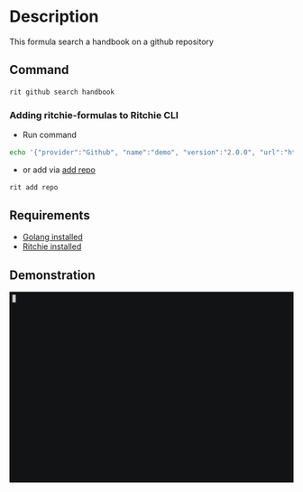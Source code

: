 <!-- markdownlint-disable-file MD013 -->
<!-- markdownlint-disable-file MD033 -->
# Description

This formula search a handbook on a github repository

## Command

```bash
rit github search handbook
```

### Adding ritchie-formulas to Ritchie CLI

- Run command

```bash
echo '{"provider":"Github", "name":"demo", "version":"2.0.0", "url":"https://github.com/ZupIT/ritchie-formulas", "token": null, "priority":1}' | rit add repo --stdin
```

- or add via [add repo](https://docs.ritchiecli.io/v/v2.0-pt/tutorials/formulas/como-executar-formulas/formula-hello-world)

```bash
rit add repo
```

## Requirements

- [Golang installed](https://golang.org/doc/install)
- [Ritchie installed](https://docs.ritchiecli.io/v/v2.0-pt/getting-started/installation)

## Demonstration

<img src="https://github.com/ZupIT/ritchie-formulas/raw/master/github/search/handbook/demo.gif">
